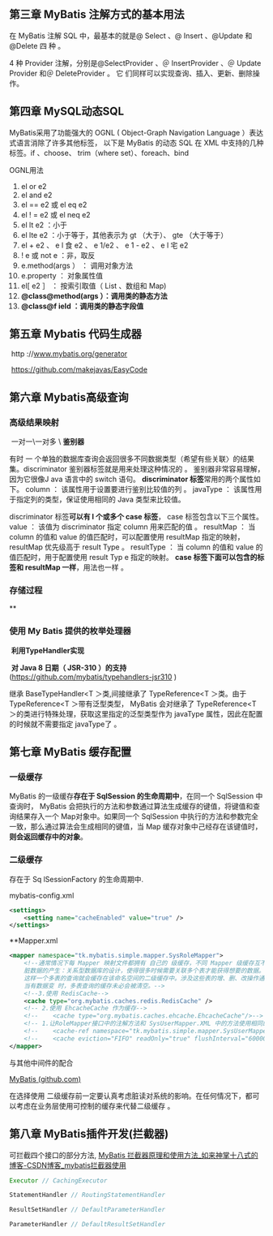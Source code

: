 ## 第三章 MyBatis 注解方式的基本用法

在 MyBatis 注解 SQL 中，最基本的就是@ Select 、@ Insert 、@Update 和@Delete 四
种 。 

 4 种 Provider 注解，分别是@SelectProvider 、＠ InsertProvider 、＠ Update Provider 和＠ DeleteProvider 。 它
们同样可以实现查询、插入、更新、删除操作。

## 第四章 MySQL动态SQL

 MyBatis采用了功能强大的 OGNL ( Object-Graph Navigation Language ）表达式语言消除了许多其他标签，
以下是 MyBatis 的动态 SQL 在 XML 中支持的几种标签。if 、choose、 trim（where set）、foreach、bind

OGNL用法

1. el or e2 
2. el and e2 
3. el == e2 或 el eq e2 
4.  el ! = e2 或 el neq e2 
5. el lt e2 ：小于
6. el lte e2 ：小于等于，其他表示为 gt （大于）、 gte （大于等于）
7. el + e2 、 e l 食 e2 、 e 1/e2 、 e 1 - e2 、 e l 宅 e2
8. ! e 或 not e ：非，取反
9. e.method(args ） ： 调用对象方法
10. e.property ： 对象属性值
11. el[ e2 ］ ： 按索引取值（ List 、数组和 Map)
12. **@class@method(args ）：调用类的静态方法**
13. **@class@f ield ：调用类的静态字段值**

## 第五章 Mybatis 代码生成器

​	http ://www.mybatis.org/generator

​	https://github.com/makejavas/EasyCode

## 第六章 Mybatis高级查询

### 	高级结果映射

​			一对一\一对多 \  **鉴别器**

有时 一 个单独的数据库查询会返回很多不同数据类型（希望有些关联〉的结果集。discriminator 鉴别器标签就是用来处理这种情况的 。 鉴别器非常容易理解，因为它很像J ava 语言中的 switch 语句。
**discriminator 标签**常用的两个属性如下。
column ： 该属性用于设置要进行鉴别比较值的列 。
javaType ： 该属性用于指定列的类型，保证使用相同的 Java 类型来比较值。

discriminator 标签**可以有 l 个或多个 case 标签**， case 标签包含以下三个属性。
value ： 该值为 discriminator 指定 column 用来匹配的值 。
resultMap ： 当 column 的值和 value 的值匹配时，可以配置使用 resultMap 指定的映射， resultMap 优先级高于 result Type 。
resultType ： 当 column 的值和 value 的值匹配时，用于配置使用 result Typ e 指定的映射。
**case 标签下面可以包含的标签和 resultMap 一样**，用法也一样 。

### 	存储过程

**

### 	使用 My Batis 提供的枚举处理器

​		**利用TypeHandler实现**

​		**对 Java 8 日期（ JSR-310 ）的支持**(https://github.com/mybatis/typehandlers-jsr310 )

继承 BaseTypeHandler<T ＞类,间接继承了 TypeReference<T ＞类。由于 TypeReference<T ＞带有泛型类型， MyBatis 会对继承了 TypeReference<T ＞的类进行特殊处理，获取这里指定的泛型类型作为 javaType 属性，因此在配置的时候就不需要指定 javaType了 。



## 第七章 MyBatis 缓存配置

### 	一级缓存

MyBatis 的一级缓存**存在于 SqlSession 的生命周期中**，在同一个 SqlSession 中查询时， MyBatis 会把执行的方法和参数通过算法生成缓存的键值，将键值和查询结果存入一个 Map对象中。如果同一个 SqlSession 中执行的方法和参数完全一致，那么通过算法会生成相同的键值，当 Map 缓存对象中己经存在该键值时，**则会返回缓存中的对象**。

### 	二级缓存

存在于 Sq lSessionFactory 的生命周期中.

mybatis-config.xml

```xml
<settings> 
	<setting name="cacheEnabled" value="true" />
</settings> 
```

**Mapper.xml

```xml
<mapper namespace="tk.mybatis.simple.mapper.SysRoleMapper">
    <!--通常情况下每 Mapper 映射文件都拥有 自己的 级缓存，不同 Mapper 级缓存互不影 。
    脏数据的产生：关系型数据库的设计，使得很多时候需要关联多个表才能获得想要的数据。该查询放到某一个命名空间下的映射文件中
    这样一个多表的查询就会缓存在该命名空间的二级缓存中。涉及这些表的增、删、改操作通常不在同个映射文件中，它们的命名空间不同，
    当有数据变 时，多表查询的缓存未必会被清空。-->
    <!--3.使用 RedisCache-->
    <cache type="org.mybatis.caches.redis.RedisCache" />
    <!-- 2.使用 EhcacheCache 作为缓存-->
    <!--    <cache type="org.mybatis.caches.ehcache.EhcacheCache"/>-->
    <!-- 1.让RoleMapper接口中的注解方法和 SysUserMapper.XML 中的方法使用相同的缓存2 -->
    <!--    <cache-ref namespace="tk.mybatis.simple.mapper.SysUserMapper"/>-->
    <!--    <cache eviction="FIFO" readOnly="true" flushInterval="60000" size="512"/>-->
</mapper>
```

与其他中间件的配合 

[MyBatis (github.com)](https://github.com/mybatis?q=cache&type=all&language=&sort=stargazers)

在选择使用 二级缓存前一定要认真考虑脏读对系统的影响。在任何情况下，都可以考虑在业务层使用可控制的缓存来代替二级缓存 。

## 第八章 MyBatis插件开发(拦截器)

可拦截四个接口的部分方法, [MyBatis 拦截器原理和使用方法_如来神掌十八式的博客-CSDN博客_mybatis拦截器使用](https://blog.csdn.net/t194978/article/details/124542336)

```Java
Executor // CachingExecutor

StatementHandler // RoutingStatementHandler

ResultSetHandler // DefaultParameterHandler

ParameterHandler // DefaultResultSetHandler
```